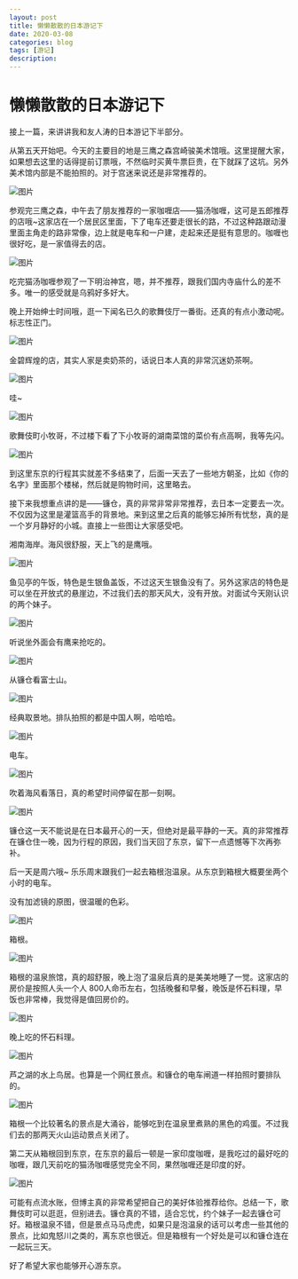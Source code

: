 ```yaml
---
layout: post
title: 懒懒散散的日本游记下
date: 2020-03-08
categories: blog
tags: [游记]
description: 
---
```

# 懒懒散散的日本游记下
接上一篇，来讲讲我和友人涛的日本游记下半部分。

从第五天开始吧。今天的主要目的地是三鹰之森宫崎骏美术馆哦。这里提醒大家，如果想去这里的话得提前订票哦，不然临时买黄牛票巨贵，在下就踩了这坑。另外美术馆内部是不能拍照的。对于宫迷来说还是非常推荐的。

![图片](https://uploader.shimo.im/f/t1KA4UQ2qw8Wgkyg.jpg!thumbnail)

参观完三鹰之森，中午去了朋友推荐的一家咖喱店——猫汤咖喱，这可是五郎推荐的店哦~这家店在一个居民区里面，下了电车还要走很长的路，不过这种路跟动漫里面主角走的路非常像，边上就是电车和一户建，走起来还是挺有意思的。咖喱也很好吃，是一家值得去的店。

![图片](https://uploader.shimo.im/f/DK6BPgcUjEgjzole.jpeg!thumbnail)

吃完猫汤咖喱参观了一下明治神宫，嗯，并不推荐，跟我们国内寺庙什么的差不多。唯一的感受就是乌鸦好多好大。

晚上开始绅士时间哦，逛一下闻名已久的歌舞伎厅一番街。还真的有点小激动呢。标志性正门。

![图片](https://uploader.shimo.im/f/KmC89W9pWREWmXN2.jpg!thumbnail)

金碧辉煌的店，其实人家是卖奶茶的，话说日本人真的非常沉迷奶茶啊。

![图片](https://uploader.shimo.im/f/BTBPdml6RiMlbPMn.jpg!thumbnail)

哇~

![图片](https://uploader.shimo.im/f/1cLPvgNdQFcUo8Oi.jpg!thumbnail)

歌舞伎町小牧哥，不过楼下看了下小牧哥的湖南菜馆的菜价有点高啊，我等先闪。

![图片](https://uploader.shimo.im/f/TS72RP9VPfAJQR0N.jpg!thumbnail)

到这里东京的行程其实就差不多结束了，后面一天去了一些地方朝圣，比如《你的名字》里面那个楼梯，然后就是购物时间，这里略去。

接下来我想重点讲的是——镰仓，真的非常非常非常推荐，去日本一定要去一次。不仅因为这里是灌篮高手的背景地。来到这里之后真的能够忘掉所有忧愁，真的是一个岁月静好的小城。直接上一些图让大家感受吧。

湘南海岸。海风很舒服，天上飞的是鹰哦。

![图片](https://uploader.shimo.im/f/lIikqYio12clY8qR.jpg!thumbnail)

鱼见亭的午饭，特色是生银鱼盖饭，不过这天生银鱼没有了。另外这家店的特色是可以坐在开放式的悬崖边，不过我们去的那天风大，没有开放。对面试今天刚认识的两个妹子。

![图片](https://uploader.shimo.im/f/5tgMxtU4Zp0PvwL9.jpg!thumbnail)

听说坐外面会有鹰来抢吃的。

![图片](https://uploader.shimo.im/f/31reZYuKjbcd4A44.jpg!thumbnail)

从镰仓看富士山。

![图片](https://uploader.shimo.im/f/winAoMw596MLlI22.jpg!thumbnail)

经典取景地。排队拍照的都是中国人啊，哈哈哈。

![图片](https://uploader.shimo.im/f/Xg1Kazoaq0Adhf97.jpg!thumbnail)

电车。

![图片](https://uploader.shimo.im/f/xEnekAeak08CHR1d.jpg!thumbnail)

吹着海风看落日，真的希望时间停留在那一刻啊。

![图片](https://uploader.shimo.im/f/0E576tGKoIwnmx6U.jpg!thumbnail)

镰仓这一天不能说是在日本最开心的一天，但绝对是最平静的一天。真的非常推荐在镰仓住一晚，因为行程的原因，我们当天回了东京，留下一点遗憾等下次再弥补。

后一天是周六哦~ 乐乐周末跟我们一起去箱根泡温泉。从东京到箱根大概要坐两个小时的电车。

没有加滤镜的原图，很温暖的色彩。

![图片](https://uploader.shimo.im/f/Dfihn430TRYEENis.jpg!thumbnail)

箱根。

![图片](https://uploader.shimo.im/f/QJwNXo2rbFIILHbZ.jpg!thumbnail)

箱根的温泉旅馆，真的超舒服，晚上泡了温泉后真的是美美地睡了一觉。这家店的房价是按照人头一个人 800人命币左右，包括晚餐和早餐，晚饭是怀石料理，早饭也非常棒，我觉得是值回房价的。

![图片](https://uploader.shimo.im/f/xJwzqZ7Py4oFJP5s.jpg!thumbnail)

晚上吃的怀石料理。

![图片](https://uploader.shimo.im/f/jwwcYPi99e4yEvsZ.jpg!thumbnail)

芦之湖的水上鸟居。也算是一个网红景点。和镰仓的电车闸道一样拍照时要排队的。

![图片](https://uploader.shimo.im/f/uAL62NPkR70Hx5He.jpg!thumbnail)

箱根一个比较著名的景点是大涌谷，能够吃到在温泉里煮熟的黑色的鸡蛋。不过我们去的那两天火山运动景点关闭了。

第二天从箱根回到东京，在东京的最后一顿是一家印度咖喱，是我吃过的最好吃的咖喱，跟几天前吃的猫汤咖喱感觉完全不同，果然咖喱还是印度的好。

![图片](https://uploader.shimo.im/f/SQ308OTugfoQPInt.jpg!thumbnail)

可能有点流水账，但博主真的非常希望把自己的美好体验推荐给你。总结一下，歌舞伎町可以逛逛，但别进去。镰仓真的不错，适合忘忧，约个妹子一起去镰仓可好。箱根温泉不错，但是景点马马虎虎，如果只是泡温泉的话可以考虑一些其他的景点，比如鬼怒川之类的，离东京也很近。但是箱根有一个好处是可以和镰仓连在一起玩三天。

好了希望大家也能够开心游东京。

